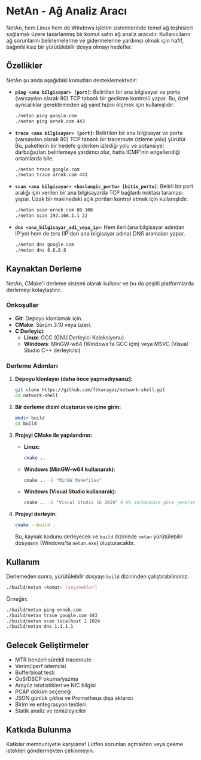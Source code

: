 # NetAn - Ağ Analiz Aracı

NetAn, hem Linux hem de Windows işletim sistemlerinde temel ağ teşhisleri sağlamak üzere tasarlanmış bir komut satırı ağ analiz aracıdır. Kullanıcıların ağ sorunlarını belirlemelerine ve gidermelerine yardımcı olmak için hafif, bağımlılıksız bir yürütülebilir dosya olmayı hedefler.

## Özellikler

NetAn şu anda aşağıdaki komutları desteklemektedir:

*   **`ping <ana bilgisayar> [port]`**: Belirtilen bir ana bilgisayar ve porta (varsayılan olarak 80) TCP tabanlı bir gecikme kontrolü yapar. Bu, özel ayrıcalıklar gerektirmeden ağ yanıt hızını ölçmek için kullanışlıdır.
    ```bash
    ./netan ping google.com
    ./netan ping ornek.com 443
    ```

*   **`trace <ana bilgisayar> [port]`**: Belirtilen bir ana bilgisayar ve porta (varsayılan olarak 80) TCP tabanlı bir traceroute (izleme yolu) yürütür. Bu, paketlerin bir hedefe giderken izlediği yolu ve potansiyel darboğazları belirlemeye yardımcı olur, hatta ICMP'nin engellendiği ortamlarda bile.
    ```bash
    ./netan trace google.com
    ./netan trace ornek.com 443
    ```

*   **`scan <ana bilgisayar> <baslangic_portu> [bitis_portu]`**: Belirli bir port aralığı için verilen bir ana bilgisayarda TCP bağlantı noktası taraması yapar. Uzak bir makinedeki açık portları kontrol etmek için kullanışlıdır.
    ```bash
    ./netan scan ornek.com 80 100
    ./netan scan 192.168.1.1 22
    ```

*   **`dns <ana_bilgisayar_adi_veya_ip>`**: Hem ileri (ana bilgisayar adından IP'ye) hem de ters (IP'den ana bilgisayar adına) DNS aramaları yapar.
    ```bash
    ./netan dns google.com
    ./netan dns 8.8.8.8
    ```

## Kaynaktan Derleme

NetAn, CMake'i derleme sistemi olarak kullanır ve bu da çeşitli platformlarda derlemeyi kolaylaştırır.

### Önkoşullar

*   **Git**: Depoyu klonlamak için.
*   **CMake**: Sürüm 3.10 veya üzeri.
*   **C Derleyici**: 
    *   **Linux**: GCC (GNU Derleyici Koleksiyonu)
    *   **Windows**: MinGW-w64 (Windows'ta GCC için) veya MSVC (Visual Studio C++ derleyicisi)

### Derleme Adımları

1.  **Depoyu klonlayın (daha önce yapmadıysanız):**
    ```bash
    git clone https://github.com/fbkaragoz/network-shell.git
    cd network-shell
    ```

2.  **Bir derleme dizini oluşturun ve içine girin:**
    ```bash
    mkdir build
    cd build
    ```

3.  **Projeyi CMake ile yapılandırın:**
    *   **Linux:**
        ```bash
        cmake ..
        ```
    *   **Windows (MinGW-w64 kullanarak):**
        ```bash
        cmake .. -G "MinGW Makefiles"
        ```
    *   **Windows (Visual Studio kullanarak):**
        ```bash
        cmake .. -G "Visual Studio 16 2019" # VS sürümünüze göre jeneratörü ayarlayın
        ```

4.  **Projeyi derleyin:**
    ```bash
    cmake --build .
    ```

    Bu, kaynak kodunu derleyecek ve `build` dizininde `netan` yürütülebilir dosyasını (Windows'ta `netan.exe`) oluşturacaktır.

## Kullanım

Derlemeden sonra, yürütülebilir dosyayı `build` dizininden çalıştırabilirsiniz:

```bash
./build/netan <komut> [seçenekler]
```

Örneğin:

```bash
./build/netan ping ornek.com
./build/netan trace google.com 443
./build/netan scan localhost 1 1024
./build/netan dns 1.1.1.1
```

## Gelecek Geliştirmeler

*   MTR benzeri sürekli traceroute
*   Verim/iperf istemcisi
*   Bufferbloat testi
*   QoS/DSCP okuma/yazma
*   Arayüz istatistikleri ve NIC bilgisi
*   PCAP döküm seçeneği
*   JSON günlük çıktısı ve Prometheus dışa aktarıcı
*   Birim ve entegrasyon testleri
*   Statik analiz ve temizleyiciler

## Katkıda Bulunma

Katkılar memnuniyetle karşılanır! Lütfen sorunları açmaktan veya çekme istekleri göndermekten çekinmeyin.
